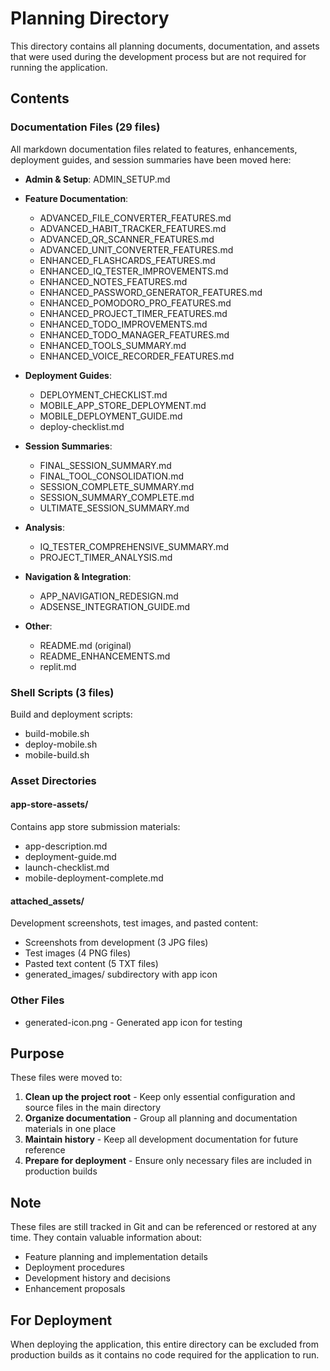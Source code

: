 # Planning Directory

This directory contains all planning documents, documentation, and assets that were used during the development process but are not required for running the application.

## Contents

### Documentation Files (29 files)
All markdown documentation files related to features, enhancements, deployment guides, and session summaries have been moved here:

- **Admin & Setup**: ADMIN_SETUP.md
- **Feature Documentation**:
  - ADVANCED_FILE_CONVERTER_FEATURES.md
  - ADVANCED_HABIT_TRACKER_FEATURES.md
  - ADVANCED_QR_SCANNER_FEATURES.md
  - ADVANCED_UNIT_CONVERTER_FEATURES.md
  - ENHANCED_FLASHCARDS_FEATURES.md
  - ENHANCED_IQ_TESTER_IMPROVEMENTS.md
  - ENHANCED_NOTES_FEATURES.md
  - ENHANCED_PASSWORD_GENERATOR_FEATURES.md
  - ENHANCED_POMODORO_PRO_FEATURES.md
  - ENHANCED_PROJECT_TIMER_FEATURES.md
  - ENHANCED_TODO_IMPROVEMENTS.md
  - ENHANCED_TODO_MANAGER_FEATURES.md
  - ENHANCED_TOOLS_SUMMARY.md
  - ENHANCED_VOICE_RECORDER_FEATURES.md

- **Deployment Guides**:
  - DEPLOYMENT_CHECKLIST.md
  - MOBILE_APP_STORE_DEPLOYMENT.md
  - MOBILE_DEPLOYMENT_GUIDE.md
  - deploy-checklist.md

- **Session Summaries**:
  - FINAL_SESSION_SUMMARY.md
  - FINAL_TOOL_CONSOLIDATION.md
  - SESSION_COMPLETE_SUMMARY.md
  - SESSION_SUMMARY_COMPLETE.md
  - ULTIMATE_SESSION_SUMMARY.md

- **Analysis**:
  - IQ_TESTER_COMPREHENSIVE_SUMMARY.md
  - PROJECT_TIMER_ANALYSIS.md

- **Navigation & Integration**:
  - APP_NAVIGATION_REDESIGN.md
  - ADSENSE_INTEGRATION_GUIDE.md

- **Other**:
  - README.md (original)
  - README_ENHANCEMENTS.md
  - replit.md

### Shell Scripts (3 files)
Build and deployment scripts:
- build-mobile.sh
- deploy-mobile.sh
- mobile-build.sh

### Asset Directories

#### app-store-assets/
Contains app store submission materials:
- app-description.md
- deployment-guide.md
- launch-checklist.md
- mobile-deployment-complete.md

#### attached_assets/
Development screenshots, test images, and pasted content:
- Screenshots from development (3 JPG files)
- Test images (4 PNG files)
- Pasted text content (5 TXT files)
- generated_images/ subdirectory with app icon

### Other Files
- generated-icon.png - Generated app icon for testing

## Purpose

These files were moved to:
1. **Clean up the project root** - Keep only essential configuration and source files in the main directory
2. **Organize documentation** - Group all planning and documentation materials in one place
3. **Maintain history** - Keep all development documentation for future reference
4. **Prepare for deployment** - Ensure only necessary files are included in production builds

## Note

These files are still tracked in Git and can be referenced or restored at any time. They contain valuable information about:
- Feature planning and implementation details
- Deployment procedures
- Development history and decisions
- Enhancement proposals

## For Deployment

When deploying the application, this entire directory can be excluded from production builds as it contains no code required for the application to run.

